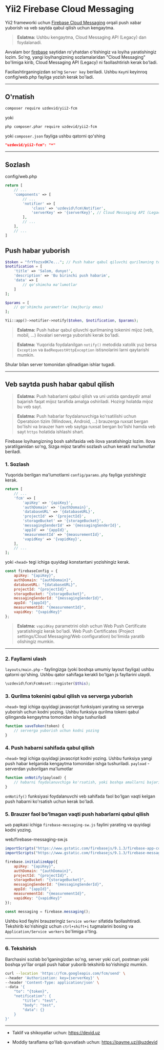 # Yii2 Firebase Cloud Messaging

Yii2 frameworki uchun [Firebase Cloud Messaging](https://firebase.google.com/docs/cloud-messaging) orqali push xabar yuborish va veb saytda qabul qilish uchun kengaytma.

> **Eslatma:** Ushbu kengaytma, Cloud Messaging API (Legacy) dan foydalanadi.

Avvalam bor [firebase](https://firebase.google.com) saytidan ro'yhatdan o'tishingiz va loyiha yaratishingiz lozim.
So'ng, yangi loyihangizning sozlamalaridan "Cloud Messaging" bo'limiga kirib, Cloud Messaging API (Legacy) ni faollashtirish kerak bo'ladi.

Faollashtirganingizdan so'ng `Server key` beriladi. Ushbu `Key`ni keyinroq config/web.php fayliga yozish kerak bo'ladi.

------------------

## O'rnatish

```bash
composer require uzdevid/yii2-fcm
```

yoki

```bash
php composer.phar require uzdevid/yii2-fcm
```

yoki `composer.json` fayliga ushbu qatorni qo'shing

```json
"uzdevid/yii2-fcm": "*"
```

------------------

## Sozlash

config/web.php

```php
return [
    // ...
    'components' => [
        // ...
        'notifier' => [
            'class' => 'uzdevid\fcm\Notifier',
            'serverKey' => '{serverKey}', // Cloud Messaging API (Legacy) ni faollashtirganingizdan so'ng, "Server key" beriladi.
        ],
        // ...
    ],
    // ...
]
````

## Push habar yuborish

```php
$token = "frYfozsx0K7e..."; // Push habar qabul qiluvchi qurilmaning tokeni
$notification = [
    'title' => 'Salom, dunyo!',
    'description' => 'Bu birinchi push habarim',
    'data' => [
        // qo'shimcha ma'lumotlar
    ]
];

$params = [
    // qo'shimcha parametrlar (majburiy emas)
];

Yii::app()->notifier->notify($token, $notification, $params);
```

> **Eslatma:** Push habar qabul qiluvchi qurilmaning tokenini mijoz (veb, mobil, ...) ilovalari serverga yuborishi kerak bo'ladi.

> **Eslatma:** Yuqorida foydalanilgan `notify()` metodida xatolik yuz bersa `Exception` va `BadRequestHttpException` istisnolarini larni qaytarishi mumkin.

Shular bilan server tomonidan qilinadigan ishlar tugadi.

------------------

## Veb saytda push habar qabul qilish

> **Eslatma:** Push habarlarni qabul qilish va uni ustida qandaydir amal bajarish faqat mijoz tarafida amalga oshiriladi. Hozirgi holatda mijoz bu veb sayt.

> **Eslatma:** Push habarlar foydalanuvchiga ko'rsatilishi uchun Operatsion tizim (Windows, Android, ...) brauzerga ruxsat bergan bo'lishi va brauzer ham
> veb saytga ruxsat bergan bo'lishi hamda veb sayt `https` holatida ishlashi shart.


Firebase loyihangizning bosh sahifasida veb ilova yaratishingiz lozim. Ilova yaratilganidan so'ng, Sizga mijoz tarafni sozlash uchun kerakli ma'lumotlar beriladi.

### 1. Sozlash

Yuqorida berilgan ma'lumotlarni `config/params.php` fayliga yozishingiz kerak.

```php
return [
    // ...
    'fcm' => [
        'apiKey' => '{apiKey}',
        'authDomain' => '{authDomain}',
        'databaseURL' => '{databaseURL}',
        'projectId' => '{projectId}',
        'storageBucket' => '{storageBucket}',
        'messagingSenderId' => '{messagingSenderId}',
        'appId' => '{appId}',
        'measurementId' => '{measurementId}',
        'vapidKey' => '{vapidKey}',
    ],
    // ...
];
```

yoki `<head>` tegi ichiga quyidagi konstantani yozishingiz kerak.

```javascript
const firebaseConfig = {
    apiKey: "{apiKey}",
    authDomain: "{authDomain}",
    databaseURL: "{databaseURL}",
    projectId: "{projectId}",
    storageBucket: "{storageBucket}",
    messagingSenderId: "{messagingSenderId}",
    appId: "{appId}",
    measurementId: "{measurementId}",
    vapidKey: "{vapidKey}"
};
```

> **Eslatma:** `vapidKey` parametrini olish uchun Web Push Certificate yaratishingiz kerak bo'ladi. Web Push Certificates (Project settings/Cloud Messaging/Web configuration) bo'limida yaratib olishingiz mumkin.

------------------

### 2. Fayllarni ulash

`layouts/main.php` - faylingizga (yoki boshqa umumiy layout fayliga) ushbu qatorni qo'shing. Ushbu qator sahifaga kerakli bo'lgan js fayllarini ulaydi.

```php
\uzdevid\fcm\FcmAsset::register($this);
```

### 3. Qurilma tokenini qabul qilish va serverga yuborish

`<head>` tegi ichiga quyidagi javascript funksiyani yarating va serverga yuborish uchun kodni yozing. Ushbu funksiya qurilma tokeni qabul qilinganda kengaytma tomonidan ishga tushuriladi

```javascript
function saveToken(token) {
    // serverga yuborish uchun kodni yozing
}
```

### 4. Push habarni sahifada qabul qilish

`<head>` tegi ichiga quyidagi javascript kodni yozing. Ushbu funksiya yangi push habar kelganida kengaytma tomonidan ishga tushuriladi.
`payload` - serverdan yuborilgan ma'lumotlar

```javascript
function onNotify(payload) {
    // habarni foydalanuvchiga ko'rsatish, yoki boshqa amallarni bajarish uchun kodni yozing
}
```

 `onNotify()` funksiyasi foydalanuvchi veb sahifada faol bo'lgan vaqti kelgan push habarni ko'rsatish uchun kerak bo'ladi.

### 5. Brauzer faol bo'lmagan vaqti push habarlarni qabul qilish

`web` papkasi ichiga `firebase-messaging-sw.js` faylini yarating va quyidagi kodni yozing.

web/firebase-messaging-sw.js

```javascript
importScripts("https://www.gstatic.com/firebasejs/9.1.3/firebase-app-compat.js");
importScripts("https://www.gstatic.com/firebasejs/9.1.3/firebase-messaging-compat.js");

firebase.initializeApp({
    apiKey: "{apiKey}",
    authDomain: "{authDomain}",
    projectId: "{projectId}",
    storageBucket: "{storageBucket}",
    messagingSenderId: "{messagingSenderId}",
    appId: "{appId}",
    measurementId: "{measurementId}",
    vapidKey: "{vapidKey}"
});

const messaging = firebase.messaging();
```

Ushbu kod faylni brauzeringiz `Service worker` sifatida faollashtiradi.
Tekshirib ko'rishingiz uchun `ctrl+shift+i` tugmalarini bosing va `Application/Service workers` bo'limiga o'ting.

------------------

### 6. Tekshirish

Barchasini sozlab bo'lganingizdan so'ng, server yoki curl, postman yoki boshqa yo'llar orqali push habar yuborib tekshirib ko'rishingiz mumkin.

```bash
curl --location 'https://fcm.googleapis.com/fcm/send' \
--header 'Authorization: key={serverKey}' \
--header 'Content-Type: application/json' \
--data '{
    "to": "{token}",
    "notification": {
        "title": "test",
        "body": "test",
        "data": {}
    }
}'
```

------------------

- Taklif va shikoyatlar uchun: https://devid.uz

- Moddiy taraflama qo'llab quvvatlash uchun: https://payme.uz/@uzdevid